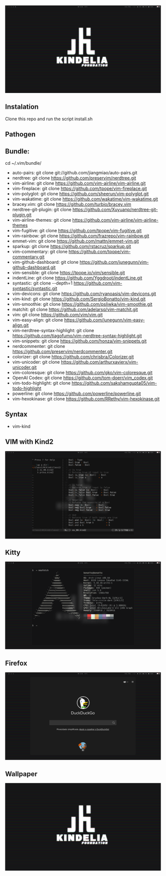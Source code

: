 ![print](./imgs/tela.png)

## Instalation 

Clone this repo and run the script install.sh


## Pathogen

## Bundle: 
cd ~/.vim/bundle/

- auto-pairs:  git clone git://github.com/jiangmiao/auto-pairs.git 
- nerdtree: git clone https://github.com/preservim/nerdtree.git
- vim-airline: git clone https://github.com/vim-airline/vim-airline.git      
- vim-fireplace: git clone https://github.com/tpope/vim-fireplace.git                  
- vim-polyglot: git clone https://github.com/sheerun/vim-polyglot.git  
- vim-wakatime: git clone https://github.com/wakatime/vim-wakatime.git
- bracey.vim: git clone https://github.com/turbio/bracey.vim  
- nerdtree-git-plugin: git clone https://github.com/Xuyuanp/nerdtree-git-plugin.git  
- vim-airline-themes: git clone https://github.com/vim-airline/vim-airline-themes  
- vim-fugitive: git clone https://github.com/tpope/vim-fugitive.git                   
- vim-rainbow: git clone https://github.com/frazrepo/vim-rainbow.git
- emmet-vim: git clone https://github.com/mattn/emmet-vim.git   
- sparkup: git clone https://github.com/rstacruz/sparkup.git              
- vim-commentary: git clone https://github.com/tpope/vim-commentary.git      
- vim-github-dashboard: git clone https://github.com/junegunn/vim-github-dashboard.git           
- vim-sensible: git clone https://tpope.io/vim/sensible.git
- indentLine: git clone https://github.com/Yggdroot/indentLine.git  
- syntastic: git clone --depth=1 https://github.com/vim-syntastic/syntastic.git            
- vim-devicons: git clone https://github.com/ryanoasis/vim-devicons.git        
- vim-kind: git clone https://github.com/SergioBonatto/vim-kind.git                      
- vim-smoothie: git clone https://github.com/psliwka/vim-smoothie.git
- matchit: git clone https://github.com/adelarsq/vim-matchit.git     
- vim: git clone https://github.com/vim/vim.git                  
- vim-easy-align: git clone https://github.com/junegunn/vim-easy-align.git      
- vim-nerdtree-syntax-highlight: git clone https://github.com/tiagofumo/vim-nerdtree-syntax-highlight.git  
- vim-snippets: git clone https://github.com/honza/vim-snippets.git
- nerdcommenter: git clone https://github.com/preservim/nerdcommenter.git  
- colorizer: git clone https://github.com/chrisbra/Colorizer.git
- vim-unicoder: git clone https://github.com/arthurxavierx/vim-unicoder.git
- vim-coloresque: git clone https://github.com/gko/vim-coloresque.git
- OpenAI Codex: git clone https://github.com/tom-doerr/vim_codex.git
- vim-todo-highlight: git clone https://github.com/sakshamgupta05/vim-todo-highlight
- powerline: git clone https://github.com/powerline/powerline.git
- vim-hexokinase: git clone https://github.com/RRethy/vim-hexokinase.git

## Syntax
- vim-kind

## VIM with Kind2
![vim whit kind2](./imgs/vim.png)

## Kitty
![neofetch on kitty terminal](./imgs/neofetch.png)

## Firefox
![DuckDuckGo on Firefox](./imgs/firefox.png)

## Wallpaper
![My wallpaper](./imgs/wallpaper3.png)